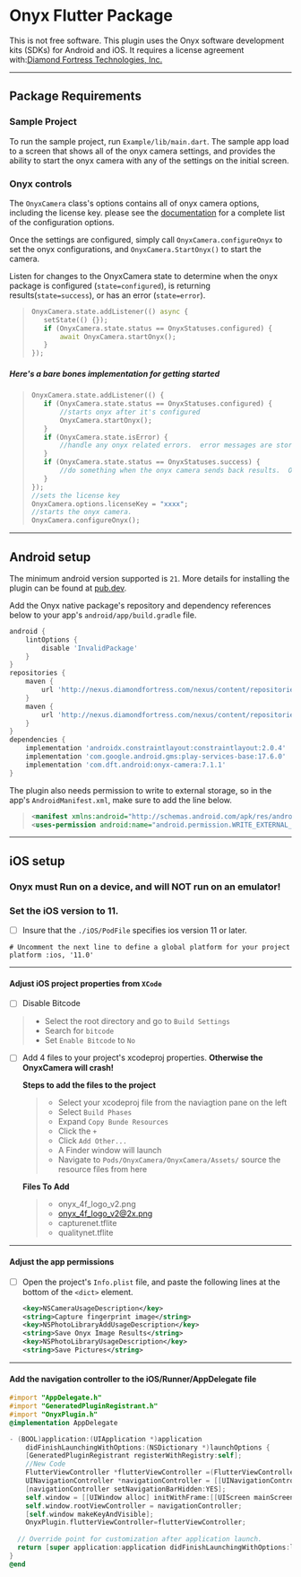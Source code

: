 # Onyx Flutter Package

This is not free software. This plugin uses the Onyx software development kits (SDKs) for Android and iOS. It requires a license agreement with:[Diamond Fortress Technologies, Inc.](https://diamondfortress.com/)

--------

## Package Requirements

### Sample Project

To run the sample project, run `Example/lib/main.dart`.  The sample app load to a screen that shows all of the onyx camera settings, and provides the ability to start the onyx camera with any of the settings on the initial screen.

### Onyx controls

The `OnyxCamera` class's options contains all of onyx camera options, including the license key.  please see the [documentation](https://pub.dev/documentation/onyx_plugin/latest/onyx/OnyxOptions-class.html) for a complete list of the configuration options.

Once the settings are configured, simply call `OnyxCamera.configureOnyx` to set the onyx configurations, and `OnyxCamera.StartOnyx()` to start the camera.

Listen for changes to the OnyxCamera state to determine when the onyx package is configured (`state=configured`), is returning results(`state=success`), or has an error (`state=error`).

>```dart
>OnyxCamera.state.addListener(() async {
>    setState(() {});
>    if (OnyxCamera.state.status == OnyxStatuses.configured) {
>        await OnyxCamera.startOnyx();
>    }
>});

##### Here's a bare bones implementation for getting started

>```dart
>OnyxCamera.state.addListener(() {
>    if (OnyxCamera.state.status == OnyxStatuses.configured) {
>        //starts onyx after it's configured
>        OnyxCamera.startOnyx();
>    }
>    if (OnyxCamera.state.isError) {
>        //handle any onyx related errors.  error messages are stored in the OnyxCamera.state.resultMessage variable.
>    }
>    if (OnyxCamera.state.status == OnyxStatuses.success) {
>        //do something when the onyx camera sends back results.  OnyxCamera.Results holds the onyx results.
>    }
>});
>//sets the license key
>OnyxCamera.options.licenseKey = "xxxx";
>//starts the onyx camera.
>OnyxCamera.configureOnyx();

--------

## Android setup

The minimum android version supported is `21`.  More details for installing the plugin can be found at [pub.dev](https://pub.dev/packages/onyx_plugin/install).

Add the Onyx native package's repository and dependency references below to your app's `android/app/build.gradle` file.

```Groovy
android {
    lintOptions {
        disable 'InvalidPackage'
    }
}
repositories {
    maven {
        url 'http://nexus.diamondfortress.com/nexus/content/repositories/releases/'
    }
    maven {
        url 'http://nexus.diamondfortress.com/nexus/content/repositories/snapshots/'
    }
}
dependencies {
    implementation 'androidx.constraintlayout:constraintlayout:2.0.4'
    implementation 'com.google.android.gms:play-services-base:17.6.0'
    implementation 'com.dft.android:onyx-camera:7.1.1'
}
```

The plugin also needs permission to write to external storage, so in the app's `AndroidManifest.xml`, make sure to add the line below.

>```xml
><manifest xmlns:android="http://schemas.android.com/apk/res/android">
><uses-permission android:name="android.permission.WRITE_EXTERNAL_STORAGE" />

--------

## iOS setup

### Onyx must Run on a device, and **will NOT run on an emulator!**

### Set the iOS version to 11.
- [ ] Insure that the `./iOS/PodFile` specifies ios version 11 or later.

```
# Uncomment the next line to define a global platform for your project
platform :ios, '11.0'
```

--------

#### Adjust iOS project properties from `XCode`

- [ ]  Disable Bitcode
  >
  >- Select the root directory and go to `Build Settings`
  >- Search for `bitcode`
  >- Set `Enable Bitcode` to `No`

- [ ] Add 4 files to your project's xcodeproj properties. **Otherwise the OnyxCamera will crash!**

  **Steps to add the files to the project**
  >
  > - Select your xcodeproj file from the naviagtion pane on the left
  > - Select `Build Phases`
  >- Expand `Copy Bunde Resources`
  >- Click the `+`
  >- Click `Add Other...`
  >- A Finder window will launch
  >- Navigate to `Pods/OnyxCamera/OnyxCamera/Assets/` source the resource files from here

  **Files To Add**
  >
  >- onyx_4f_logo_v2.png
  >- onyx_4f_logo_v2@2x.png
  >- capturenet.tflite
  >- qualitynet.tflite

--------

#### Adjust the app permissions

- [ ] Open the project's `Info.plist` file, and paste the following lines at the bottom of the `<dict>` element.

    ```XML
   <key>NSCameraUsageDescription</key>
   <string>Capture fingerprint image</string>
  <key>NSPhotoLibraryAddUsageDescription</key>
  <string>Save Onyx Image Results</string>
  <key>NSPhotoLibraryUsageDescription</key>
  <string>Save Pictures</string>

--------

#### Add the navigation controller to the iOS/Runner/AppDelegate file

```objective-c
#import "AppDelegate.h"
#import "GeneratedPluginRegistrant.h"
#import "OnyxPlugin.h"
@implementation AppDelegate

- (BOOL)application:(UIApplication *)application
    didFinishLaunchingWithOptions:(NSDictionary *)launchOptions {
    [GeneratedPluginRegistrant registerWithRegistry:self];
    //New Code
    FlutterViewController *flutterViewController =(FlutterViewController*)self.window.rootViewController;
    UINavigationController *navigationController = [[UINavigationController alloc] initWithRootViewController:flutterViewController];
    [navigationController setNavigationBarHidden:YES];    
    self.window = [[UIWindow alloc] initWithFrame:[[UIScreen mainScreen] bounds]];
    self.window.rootViewController = navigationController;
    [self.window makeKeyAndVisible];
    OnyxPlugin.flutterViewController=flutterViewController;
    
  // Override point for customization after application launch.
  return [super application:application didFinishLaunchingWithOptions:launchOptions];
}
@end
```
